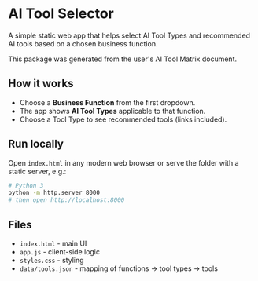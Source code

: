 # AI Tool Selector

A simple static web app that helps select AI Tool Types and recommended AI tools based on a chosen business function.

This package was generated from the user's AI Tool Matrix document.

## How it works

- Choose a **Business Function** from the first dropdown.
- The app shows **AI Tool Types** applicable to that function.
- Choose a Tool Type to see recommended tools (links included).

## Run locally

Open `index.html` in any modern web browser or serve the folder with a static server, e.g.:

```bash
# Python 3
python -m http.server 8000
# then open http://localhost:8000
```

## Files
- `index.html` - main UI
- `app.js` - client-side logic
- `styles.css` - styling
- `data/tools.json` - mapping of functions -> tool types -> tools
